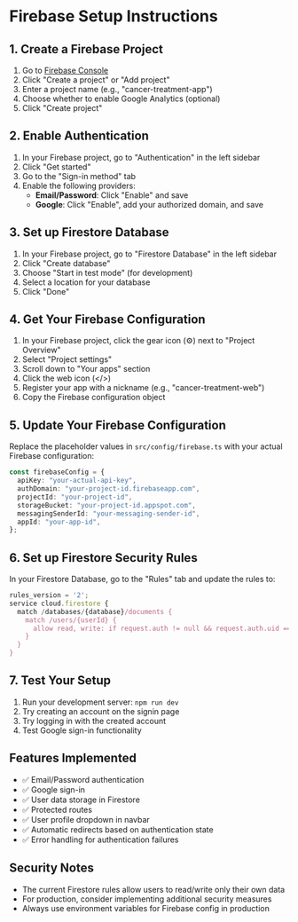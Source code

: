 # Firebase Setup Instructions

## 1. Create a Firebase Project

1. Go to [Firebase Console](https://console.firebase.google.com/)
2. Click "Create a project" or "Add project"
3. Enter a project name (e.g., "cancer-treatment-app")
4. Choose whether to enable Google Analytics (optional)
5. Click "Create project"

## 2. Enable Authentication

1. In your Firebase project, go to "Authentication" in the left sidebar
2. Click "Get started"
3. Go to the "Sign-in method" tab
4. Enable the following providers:
   - **Email/Password**: Click "Enable" and save
   - **Google**: Click "Enable", add your authorized domain, and save

## 3. Set up Firestore Database

1. In your Firebase project, go to "Firestore Database" in the left sidebar
2. Click "Create database"
3. Choose "Start in test mode" (for development)
4. Select a location for your database
5. Click "Done"

## 4. Get Your Firebase Configuration

1. In your Firebase project, click the gear icon (⚙️) next to "Project Overview"
2. Select "Project settings"
3. Scroll down to "Your apps" section
4. Click the web icon (</>)
5. Register your app with a nickname (e.g., "cancer-treatment-web")
6. Copy the Firebase configuration object

## 5. Update Your Firebase Configuration

Replace the placeholder values in `src/config/firebase.ts` with your actual Firebase configuration:

```typescript
const firebaseConfig = {
  apiKey: "your-actual-api-key",
  authDomain: "your-project-id.firebaseapp.com",
  projectId: "your-project-id",
  storageBucket: "your-project-id.appspot.com",
  messagingSenderId: "your-messaging-sender-id",
  appId: "your-app-id",
};
```

## 6. Set up Firestore Security Rules

In your Firestore Database, go to the "Rules" tab and update the rules to:

```javascript
rules_version = '2';
service cloud.firestore {
  match /databases/{database}/documents {
    match /users/{userId} {
      allow read, write: if request.auth != null && request.auth.uid == userId;
    }
  }
}
```

## 7. Test Your Setup

1. Run your development server: `npm run dev`
2. Try creating an account on the signin page
3. Try logging in with the created account
4. Test Google sign-in functionality

## Features Implemented

- ✅ Email/Password authentication
- ✅ Google sign-in
- ✅ User data storage in Firestore
- ✅ Protected routes
- ✅ User profile dropdown in navbar
- ✅ Automatic redirects based on authentication state
- ✅ Error handling for authentication failures

## Security Notes

- The current Firestore rules allow users to read/write only their own data
- For production, consider implementing additional security measures
- Always use environment variables for Firebase config in production
